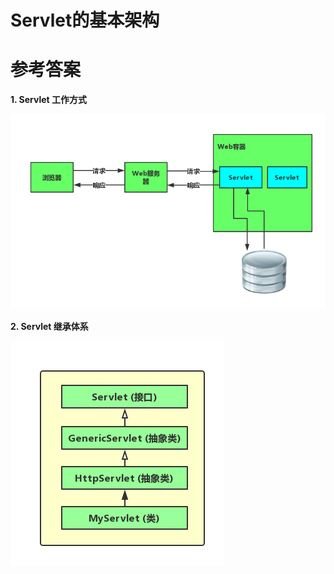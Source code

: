 # Servlet的基本架构

# 参考答案

**1. Servlet 工作方式**

![](/assets/servlet.png)

**2. Servlet 继承体系**

![](/assets/servlet2.png)